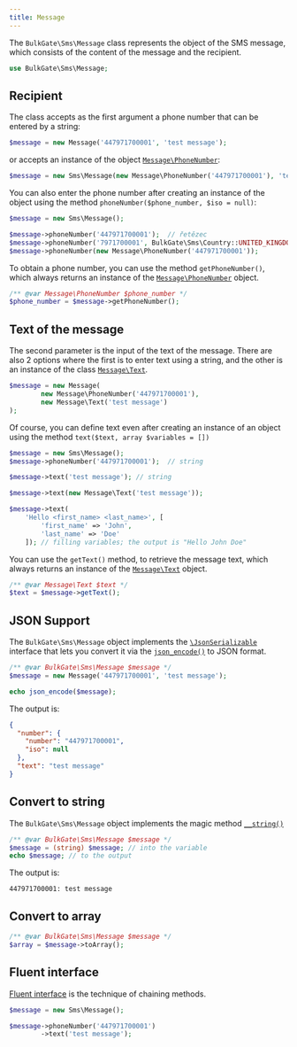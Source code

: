 ```yaml
---
title: Message
---
```


The `BulkGate\Sms\Message` class represents the object of the SMS message, which consists of the content of the message and the recipient.

``` php
use BulkGate\Sms\Message;
```

## Recipient

The class accepts as the first argument a phone number that can be entered by a string:

``` php
$message = new Message('447971700001', 'test message');
```

or accepts an instance of the object [`Message\PhoneNumber`](php-sdk-message-phone-number.md):

``` php
$message = new Sms\Message(new Message\PhoneNumber('447971700001'), 'test message');
```

You can also enter the phone number after creating an instance of the object using the method `phoneNumber($phone_number, $iso = null)`:

``` php
$message = new Sms\Message();

$message->phoneNumber('447971700001');  // řetězec
$message->phoneNumber('7971700001', BulkGate\Sms\Country::UNITED_KINGDOM);  // The option with filling international prefix
$message->phoneNumber(new Message\PhoneNumber('447971700001')); 
```

To obtain a phone number, you can use the method `getPhoneNumber()`, which always returns an instance of the [`Message\PhoneNumber`](php-sdk-message-phone-number.md) object.

``` php
/** @var Message\PhoneNumber $phone_number */
$phone_number = $message->getPhoneNumber();
```

## Text of the message 

The second parameter is the input of the text of the message. There are also 2 options where the first is to enter text using a string, and the other is an instance of the class [`Message\Text`](php-sdk-message-text.md).

``` php
$message = new Message(
        new Message\PhoneNumber('447971700001'), 
        new Message\Text('test message')
);
```

Of course, you can define text even after creating an instance of an object using the method `text($text, array $variables = [])`

``` php
$message = new Sms\Message();
$message->phoneNumber('447971700001');  // string

$message->text('test message'); // string

$message->text(new Message\Text('test message')); 

$message->text(
    'Hello <first_name> <last_name>', [
        'first_name' => 'John', 
        'last_name' => 'Doe'
    ]); // filling variables; the output is "Hello John Doe"
```

You can use the `getText()` method, to retrieve the message text, which always returns an instance of the [`Message\Text`](php-sdk-message-text.md) object.

``` php
/** @var Message\Text $text */
$text = $message->getText();
```

## JSON Support

The `BulkGate\Sms\Message` object implements the [`\JsonSerializable`](http://php.net/manual/en/class.jsonserializable.php) interface that lets you convert it via the [`json_encode()`](http://php.net/manual/en/function.json-encode.php) to JSON format.

``` php
/** @var BulkGate\Sms\Message $message */
$message = new Message('447971700001', 'test message');

echo json_encode($message);
```

The output is:

``` json
{
  "number": {
    "number": "447971700001",
    "iso": null
  },
  "text": "test message"
}
```

## Convert to string

The `BulkGate\Sms\Message` object implements the magic method [`__string()`](http://php.net/manual/en/language.oop5.magic.php#object.tostring)

``` php
/** @var BulkGate\Sms\Message $message */
$message = (string) $message; // into the variable
echo $message; // to the output
```

The output is:

```
447971700001: test message
```

## Convert to array

``` php
/** @var BulkGate\Sms\Message $message */
$array = $message->toArray();
```

## Fluent interface

[Fluent interface](https://en.wikipedia.org/wiki/Fluent_interface) is the technique of chaining methods.

``` php
$message = new Sms\Message();

$message->phoneNumber('447971700001')
        ->text('test message');
```
